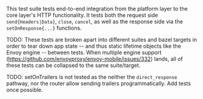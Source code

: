This test suite tests end-to-end integration from the platform layer to the core layer's HTTP
functionality. It tests both the request side `send{Headers|Data}`, `close`, `cancel`, as
well as the response
side via the ` setOnResponse{...}` functions.

TODO: These tests are broken apart into different suites and bazel targets in order to tear down
app state -- and thus static lifetime objects like the Envoy engine -- between tests. When
multiple engine support (https://github.com/envoyproxy/envoy-mobile/issues/332) lands, all of these
tests can be collapsed to the same suite/target.

TODO: setOnTrailers is not tested as the neither the `direct_response` pathway, nor the router
allow sending trailers programmatically. Add tests once possible.
